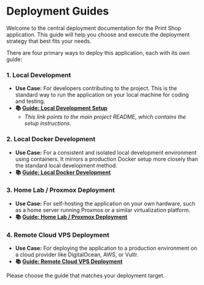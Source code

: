 # Deployment Guides

Welcome to the central deployment documentation for the Print Shop application. This guide will help you choose and execute the deployment strategy that best fits your needs.

There are four primary ways to deploy this application, each with its own guide:

### 1. Local Development
- **Use Case:** For developers contributing to the project. This is the standard way to run the application on your local machine for coding and testing.
- **📚 [Guide: Local Development Setup](../../README.md)**
  - *This link points to the main project README, which contains the setup instructions.*

### 2. Local Docker Development
- **Use Case:** For a consistent and isolated local development environment using containers. It mirrors a production Docker setup more closely than the standard local development method.
- **📚 [Guide: Local Docker Development](./local-docker.md)**

### 3. Home Lab / Proxmox Deployment
- **Use Case:** For self-hosting the application on your own hardware, such as a home server running Proxmox or a similar virtualization platform.
- **📚 [Guide: Home Lab / Proxmox Deployment](./homelab-proxmox.md)**

### 4. Remote Cloud VPS Deployment
- **Use Case:** For deploying the application to a production environment on a cloud provider like DigitalOcean, AWS, or Vultr.
- **📚 [Guide: Remote Cloud VPS Deployment](./remote-vps.md)**

Please choose the guide that matches your deployment target.
